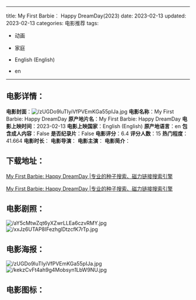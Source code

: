 
---
title: My First Barbie︰ Happy DreamDay(2023)
date: 2023-02-13
updated: 2023-02-13
categories: 电影推荐
tags:
- 动画
- 家庭

- English (English)
- en
---


> 

## **电影详情**：

**电影封面**：<img src="https://image.tmdb.org/t/p/w200/zUGDo9luTIyiVfPVEmKGa55pIJa.jpg" alt="/zUGDo9luTIyiVfPVEmKGa55pIJa.jpg" title="/zUGDo9luTIyiVfPVEmKGa55pIJa.jpg">
**电影名称**：My First Barbie: Happy DreamDay
**原产地片名**：My First Barbie: Happy DreamDay
**电影上映时间**：2023-02-13
**电影上映国家**：English (English)
**原产地语言**：en
**包含成人内容**：False
**是否纪录片**：False
**电影评分**：6.4
**评分人数**：15
**热门程度**：41.664
**电影时长**：
**电影导演**：
**电影主演**：
**电影简介**：

## **下载地址**：
[My First Barbie: Happy DreamDay |专业的种子搜索、磁力链接搜索引擎](https://movie.amd794.com:2083/?search=My%20First%20Barbie%3A%20Happy%20DreamDay&ordering=&mode=match_phrase&page_size=10&page=1)

[My First Barbie: Happy DreamDay |专业的种子搜索、磁力链接搜索引擎](https://movie.amd794.com:2083/?search=My%20First%20Barbie%3A%20Happy%20DreamDay&ordering=&mode=match_phrase&page_size=10&page=1)
 

## **电影剧照**：
<img src="https://image.tmdb.org/t/p/original/aY5cMtwZqt6yXZwrLLEa6czvRMY.jpg" alt="/aY5cMtwZqt6yXZwrLLEa6czvRMY.jpg" title="/aY5cMtwZqt6yXZwrLLEa6czvRMY.jpg"><img src="https://image.tmdb.org/t/p/original/xxJz6UTAP8IFezhglDtzcfK7rTp.jpg" alt="/xxJz6UTAP8IFezhglDtzcfK7rTp.jpg" title="/xxJz6UTAP8IFezhglDtzcfK7rTp.jpg">

## **电影海报**：
<img src="https://image.tmdb.org/t/p/original/zUGDo9luTIyiVfPVEmKGa55pIJa.jpg" alt="/zUGDo9luTIyiVfPVEmKGa55pIJa.jpg" title="/zUGDo9luTIyiVfPVEmKGa55pIJa.jpg"><img src="https://image.tmdb.org/t/p/original/kekzCvFt4ah9g4Mobsyn1LbW9NU.jpg" alt="/kekzCvFt4ah9g4Mobsyn1LbW9NU.jpg" title="/kekzCvFt4ah9g4Mobsyn1LbW9NU.jpg">

## **电影图标**：

